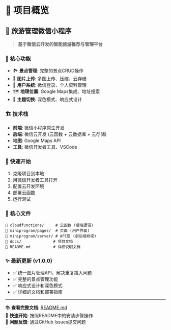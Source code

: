 # 🌟 项目概览

## 📱 旅游管理微信小程序

> **基于微信云开发的智能旅游推荐与管理平台**

### 🎯 核心功能
- 🏞️ **景点管理**: 完整的景点CRUD操作
- 📸 **图片上传**: 多图上传、压缩、云存储  
- 👤 **用户系统**: 微信登录、个人资料管理
- 🗺️ **地理位置**: Google Maps集成、地址搜索
- 🌙 **主题切换**: 深色模式、响应式设计

### 🏗️ 技术栈
- **前端**: 微信小程序原生开发
- **后端**: 微信云开发 (云函数 + 云数据库 + 云存储)
- **地图**: Google Maps API
- **工具**: 微信开发者工具、VSCode

### 🚀 快速开始
1. 克隆项目到本地
2. 用微信开发者工具打开
3. 配置云开发环境
4. 部署云函数
5. 运行测试

### 📁 核心文件
```
📁 cloudfunctions/     # 云函数 (后端逻辑)
📁 miniprogram/pages/  # 页面 (用户界面)  
📁 miniprogram/server/ # API层 (前后端桥梁)
📁 docs/              # 项目文档
📄 README.md          # 详细说明文档
```

### ✨ 最新更新 (v1.0.0)
- ✅ 统一图片管理API，解决重复插入问题
- ✅ 完整的景点管理功能
- ✅ 响应式设计和深色模式
- ✅ 详细的文档和部署指南

---

📚 **查看完整文档**: [README.md](README.md)  
🚀 **快速开始**: 按照README中的安装步骤操作  
💬 **问题反馈**: 通过GitHub Issues提交问题
